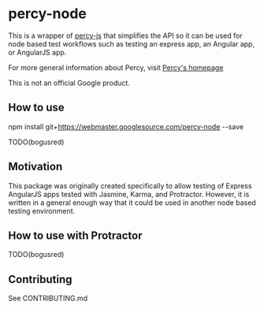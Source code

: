 # percy-node

This is a wrapper of [percy-js](https://github.com/percy/percy-js) that simplifies the API so it can be used for node based test workflows such as testing an express app, an Angular app, or AngularJS app.

For more general information about Percy, visit [Percy's homepage](https://percy.io/)

This is not an official Google product.

## How to use

npm install
  git+https://webmaster.googlesource.com/percy-node
 --save

TODO(bogusred)

## Motivation
This package was originally created specifically to allow testing of Express AngularJS apps tested with Jasmine, Karma, and Protractor. However, it is written in a general enough way that it could be used in another node based testing environment.


## How to use with Protractor
TODO(bogusred)

## Contributing
See CONTRIBUTING.md
